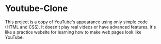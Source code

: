 # Youtube-Clone
 This project is a copy of YouTube's appearance using only simple code (HTML and CSS). It doesn't play real videos or have advanced features. It's like a practice website for learning how to make web pages look like YouTube.
